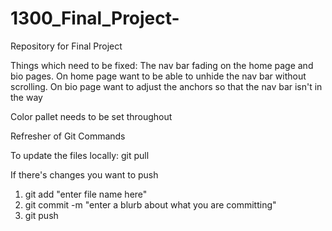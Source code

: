 # 1300_Final_Project-

Repository for Final Project


Things which need to be fixed:
  The nav bar fading on the home page and bio pages. 
      On home page want to be able to unhide the nav bar without scrolling. 
      On bio page want to adjust the anchors so that the nav bar isn't in the way
  
  Color pallet needs to be set throughout    



Refresher of Git Commands

To update the files locally: git pull

If there's changes you want to push

1. git add "enter file name here"
2. git commit -m "enter a blurb about what you are committing"
3. git push 
